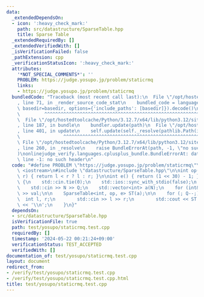 ```yaml
---
data:
  _extendedDependsOn:
  - icon: ':heavy_check_mark:'
    path: src/datastructure/SparseTable.hpp
    title: Sparse Table
  _extendedRequiredBy: []
  _extendedVerifiedWith: []
  _isVerificationFailed: false
  _pathExtension: cpp
  _verificationStatusIcon: ':heavy_check_mark:'
  attributes:
    '*NOT_SPECIAL_COMMENTS*': ''
    PROBLEM: https://judge.yosupo.jp/problem/staticrmq
    links:
    - https://judge.yosupo.jp/problem/staticrmq
  bundledCode: "Traceback (most recent call last):\n  File \"/opt/hostedtoolcache/Python/3.12.7/x64/lib/python3.12/site-packages/onlinejudge_verify/documentation/build.py\"\
    , line 71, in _render_source_code_stat\n    bundled_code = language.bundle(stat.path,\
    \ basedir=basedir, options={'include_paths': [basedir]}).decode()\n          \
    \         ^^^^^^^^^^^^^^^^^^^^^^^^^^^^^^^^^^^^^^^^^^^^^^^^^^^^^^^^^^^^^^^^^^^^^^^^^^^^^^^^^\n\
    \  File \"/opt/hostedtoolcache/Python/3.12.7/x64/lib/python3.12/site-packages/onlinejudge_verify/languages/cplusplus.py\"\
    , line 187, in bundle\n    bundler.update(path)\n  File \"/opt/hostedtoolcache/Python/3.12.7/x64/lib/python3.12/site-packages/onlinejudge_verify/languages/cplusplus_bundle.py\"\
    , line 401, in update\n    self.update(self._resolve(pathlib.Path(included), included_from=path))\n\
    \                ^^^^^^^^^^^^^^^^^^^^^^^^^^^^^^^^^^^^^^^^^^^^^^^^^^^^^^^^^\n \
    \ File \"/opt/hostedtoolcache/Python/3.12.7/x64/lib/python3.12/site-packages/onlinejudge_verify/languages/cplusplus_bundle.py\"\
    , line 260, in _resolve\n    raise BundleErrorAt(path, -1, \"no such header\"\
    )\nonlinejudge_verify.languages.cplusplus_bundle.BundleErrorAt: datastructure/SparseTable.hpp:\
    \ line -1: no such header\n"
  code: "#define PROBLEM \"https://judge.yosupo.jp/problem/staticrmq\"\n\n#include\
    \ <iostream>\n#include \"datastructure/SparseTable.hpp\"\n\nint op(int l, int\
    \ r) { return l < r ? l : r; }\n\nint e() { return (1 << 30) - 1; }\n\nint main()\
    \ {\n    std::cin.tie(0);\n    std::ios::sync_with_stdio(false);\n    int N, Q;\n\
    \    std::cin >> N >> Q;\n    std::vector<int> a(N);\n    for (int& val : a) std::cin\
    \ >> val;\n\n    SparseTable<int, op, e> ST(a);\n\n    for (; Q--;) {\n      \
    \  int l, r;\n        std::cin >> l >> r;\n        std::cout << ST.prod(l, r)\
    \ << '\\n';\n    }\n}"
  dependsOn:
  - src/datastructure/SparseTable.hpp
  isVerificationFile: true
  path: test/yosupo/staticrmq.test.cpp
  requiredBy: []
  timestamp: '2024-05-22 00:21:24+09:00'
  verificationStatus: TEST_ACCEPTED
  verifiedWith: []
documentation_of: test/yosupo/staticrmq.test.cpp
layout: document
redirect_from:
- /verify/test/yosupo/staticrmq.test.cpp
- /verify/test/yosupo/staticrmq.test.cpp.html
title: test/yosupo/staticrmq.test.cpp
---
```

